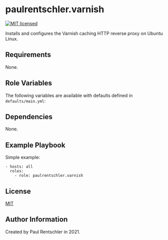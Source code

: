 paulrentschler.varnish
======================

[![MIT licensed][mit-badge]][mit-link]

Installs and configures the Varnish caching HTTP reverse proxy on Ubuntu Linux.


Requirements
------------

None.


Role Variables
--------------

The following variables are available with defaults defined in `defaults/main.yml`:



Dependencies
------------

None.


Example Playbook
----------------

Simple example:

    - hosts: all
      roles:
        - role: paulrentschler.varnish


License
-------

[MIT][mit-link]


Author Information
------------------

Created by Paul Rentschler in 2021.


[mit-badge]: https://img.shields.io/badge/license-MIT-blue.svg
[mit-link]: https://github.com/paulrentschler/ansible-role-varnish/blob/master/LICENSE
